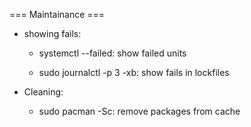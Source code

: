 === Maintainance ===

- showing fails:
    - systemctl --failed: show failed units

    - sudo journalctl -p 3 -xb: show fails in lockfiles

- Cleaning:
    - sudo pacman -Sc: remove packages from cache
